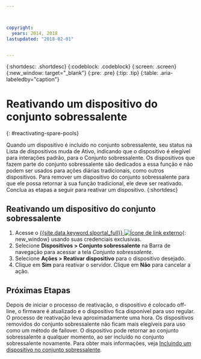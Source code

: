 ```yaml
---



copyright:
  years: 2014, 2018
lastupdated: "2018-02-01"


---
```


{:shortdesc: .shortdesc}
{:codeblock: .codeblock}
{:screen: .screen}
{:new_window: target="_blank"}
{:pre: .pre}
{:tip: .tip}
{:table: .aria-labeledby="caption"}


# Reativando um dispositivo do conjunto sobressalente 
{: #reactivating-spare-pools}

Quando um dispositivo é incluído no conjunto sobressalente, seu status na Lista de dispositivos muda de Ativo, indicando que o dispositivo é elegível para interações padrão, para o Conjunto sobressalente. Os dispositivos que fazem parte do conjunto sobressalente são dedicados a essa função e não podem ser usados para ações diárias tradicionais, como outros dispositivos. Para remover um dispositivo do conjunto sobressalente para que ele possa retornar à sua função tradicional, ele deve ser reativado. Conclua as etapas a seguir para reativar um dispositivo.
{:shortdesc}

## Reativando um dispositivo do conjunto sobressalente 

1. Acesse o [{{site.data.keyword.slportal_full}} ![Ícone de link externo](../icons/launch-glyph.svg "Ícone de link externo")](https://control.softlayer.com/){: new_window} usando suas credenciais exclusivas.
2. Selecione **Dispositivos > Conjunto sobressalente** na Barra de navegação para acessar a tela *Conjunto sobressalente*.
3. Selecione **Ações > Reativar dispositivo** para o dispositivo desejado.
4. Clique em **Sim** para reativar o servidor. Clique em **Não** para
cancelar a ação.

## Próximas Etapas
Depois de iniciar o processo de reativação, o dispositivo é colocado off-line, o firmware é atualizado e o dispositivo fica disponível para uso regular. O processo de reativação leva aproximadamente uma hora. Os dispositivos removidos do conjunto sobressalente não ficam mais elegíveis para uso como um método de failover. O dispositivo pode retornar ao conjunto sobressalente a qualquer momento, ao ser incluído no conjunto sobressalente novamente. Para obter mais informações, veja [Incluindo um dispositivo no conjunto sobressalente](../vsi/adding_spare_pool.html).

